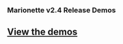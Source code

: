 ### Marionette v2.4 Release Demos

## [View the demos](http://samccone.github.io/marionette-2.4-demos)
